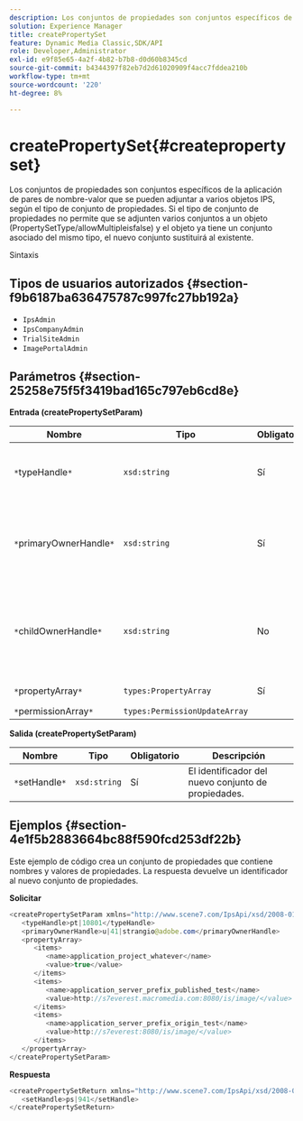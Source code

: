```yaml
---
description: Los conjuntos de propiedades son conjuntos específicos de la aplicación de pares de nombre-valor que se pueden adjuntar a varios objetos IPS, según el tipo de conjunto de propiedades. Si el tipo de conjunto de propiedades no permite que se adjunten varios conjuntos a un objeto (PropertySetType/allowMultipleisfalse) y el objeto ya tiene un conjunto asociado del mismo tipo, el nuevo conjunto sustituirá al existente.
solution: Experience Manager
title: createPropertySet
feature: Dynamic Media Classic,SDK/API
role: Developer,Administrator
exl-id: e9f85e65-4a2f-4b82-b7b8-d0d60b8345cd
source-git-commit: b4344397f82eb7d2d61020909f4acc7fddea210b
workflow-type: tm+mt
source-wordcount: '220'
ht-degree: 8%

---
```


# createPropertySet{#createpropertyset}

Los conjuntos de propiedades son conjuntos específicos de la aplicación de pares de nombre-valor que se pueden adjuntar a varios objetos IPS, según el tipo de conjunto de propiedades. Si el tipo de conjunto de propiedades no permite que se adjunten varios conjuntos a un objeto (PropertySetType/allowMultipleisfalse) y el objeto ya tiene un conjunto asociado del mismo tipo, el nuevo conjunto sustituirá al existente.

Sintaxis

## Tipos de usuarios autorizados {#section-f9b6187ba636475787c997fc27bb192a}

* `IpsAdmin`
* `IpsCompanyAdmin`
* `TrialSiteAdmin`
* `ImagePortalAdmin`

## Parámetros {#section-25258e75f5f3419bad165c797eb6cd8e}

**Entrada (createPropertySetParam)**

| Nombre | Tipo | Obligatorio | Descripción |
|---|---|---|---|
| `*`typeHandle`*` | `xsd:string` | Sí | El identificador del tipo de conjunto de propiedades. |
| `*`primaryOwnerHandle`*` | `xsd:string` | Sí | El identificador del propietario principal del conjunto de propiedades. |
| `*`childOwnerHandle`*` | `xsd:string` | No | El identificador del propietario secundario del conjunto de propiedades. |
| `*`propertyArray`*` | `types:PropertyArray` | Sí | Matriz de propiedades. |
| `*`permissionArray`*` | `types:PermissionUpdateArray` |  |  |

**Salida (createPropertySetParam)**

| Nombre | Tipo | Obligatorio | Descripción |
|---|---|---|---|
| `*`setHandle`*` | `xsd:string` | Sí | El identificador del nuevo conjunto de propiedades. |

## Ejemplos {#section-4e1f5b2883664bc88f590fcd253df22b}

Este ejemplo de código crea un conjunto de propiedades que contiene nombres y valores de propiedades. La respuesta devuelve un identificador al nuevo conjunto de propiedades.

**Solicitar**

```java
<createPropertySetParam xmlns="http://www.scene7.com/IpsApi/xsd/2008-01-15">
   <typeHandle>pt|10801</typeHandle>
   <primaryOwnerHandle>u|41|strangio@adobe.com</primaryOwnerHandle>
   <propertyArray>
      <items>
         <name>application_project_whatever</name>
         <value>true</value>
      </items>
      <items>
         <name>application_server_prefix_published_test</name>
         <value>http://s7everest.macromedia.com:8080/is/image/</value>
      </items>
      <items>
         <name>application_server_prefix_origin_test</name>
         <value>http://s7everest:8080/is/image/</value>
      </items>
   </propertyArray>
</createPropertySetParam>
```

**Respuesta**

```java
<createPropertySetReturn xmlns="http://www.scene7.com/IpsApi/xsd/2008-01-15">
   <setHandle>ps|941</setHandle>
</createPropertySetReturn>
```
